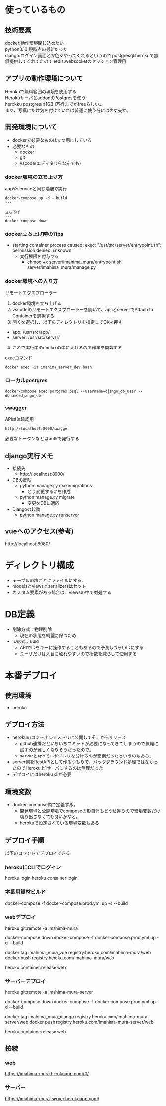 # 使っているもの
## 技術要素
docker:動作環境閉じ込めたい  
python3.10:現時点の最新だった  
django:ログイン画面とか色々やってくれるというので
postgresql:herokuで無償提供してくれてたので
redis:websocketのセッション管理用

## アプリの動作環境について 
Herokuで無料範囲の環境を使用する  
HerokuサーバとaddonのPostgresを使う  
herokku postgresは1GB 1万行までがfreeらしい。。  
まあ、写真にだけ気を付けていれば普通に使う分には大丈夫か。  

## 開発環境について
- dockerで必要なものは立つ用にしている  
- 必要なもの
  - docker
  - git
  - vscode(エディタならなんでも)

### docker環境の立ち上げ方
appやserviceと同じ階層で実行
```
docker-compose up -d --build
‐‐‐

立ち下げ
---
docker-compose down
```

### docker立ち上げ時のTips
- starting container process caused: exec: "/usr/src/server/entrypoint.sh": permission denied: unknown
  - 実行権限を付与する
    - chmod +x server/imahima_mura/entrypoint.sh server/imahima_mura/manage.py

### docker環境への入り方
リモートエクスプローラー
1. docker環境を立ち上げる
2. vscodeのリモートエクスプローラーを開いて、appとserverでAttach to Containerを選択する
3. 開くを選択し、以下のディレクトリを指定してOKを押す
  - app: /usr/src/app/
  - server: /usr/src/server/
4. これで実行中のdockerの中に入れるので作業を開始する

execコマンド
```
docker exec -it imahima_server_dev bash
```

### ローカルpostgres
```
docker-compose exec postgres psql --username=django_db_user --dbname=django_db
```

### swagger
API単体確認用
```
http://localhost:8000/swagger  
```
必要なトークンなどはauthで発行する

## django実行メモ
- 接続先
  - http://localhost:8000/
- DBの反映
  - python manage.py makemigrations
    - どう変更するかを作成
  - python manage.py migrate
    - 変更をDBに適応
- Djangoの起動
  - python manage.py runserver

## vueへのアクセス(参考)
http://localhost:8080/


# ディレクトリ構成
- テーブルの塊ごとにファイルにする。
- modelsとviewsとserializersはセット
- カスタム要素がある場合は、viewsの中で対処する

# DB定義
- 削除方式：物理削除
  - 現在の状態を綺麗に保つため
- ID形式：uuid
  - APIでIDをキーに操作することもあるので予測しづらいIDにする
  - ユーザだけは人目に触れやすいので桁数を減らして使用する

# 本番デプロイ
## 使用環境
- heroku
## デプロイ方法
- herokuのコンテナレジストリに公開してそこからリリース
  - github連携だといちいちコミットが必要になってきてしまうので気軽に試すのが難しくなりそうだったので。
  - serverとappでレポジトリを分けるのが面倒だったというのもある。
- server側をRestAPIとして作るつもりで、バックグラウンド処理ではなかったのでHeroku上1サーバにするのは無理だった
- デプロイにはheroku cliが必要
## 環境変数
- docker-compose内で定義する。
  - 開発環境と公開環境でcomposeの形自体もどうせ違うので環境変数だけ切り出さなくても良いかなと。
  - herokuで設定されている環境変数もある

## デプロイ手順
以下のコマンドでデプロイできる
### herokuにCLIでログイン
heroku login
heroku container:login

### 本番用資材ビルド
docker-compose -f docker-compose.prod.yml up -d --build

### webデプロイ
<!-- gitログイン -->
heroku git:remote -a imahima-mura

<!-- 再ビルド -->
docker-compose down
docker-compose -f docker-compose.prod.yml up -d --build

<!-- タグ付け&プッシュ&リリース -->
docker tag imahima_mura_vue registry.heroku.com/imahima-mura/web
docker push registry.heroku.com/imahima-mura/web

heroku container:release web

### サーバーデプロイ
<!-- gitログイン -->
heroku git:remote -a imahima-mura-server

<!-- 再ビルド -->
docker-compose down
docker-compose -f docker-compose.prod.yml up -d --build

<!-- タグ付け&プッシュ&リリース -->
docker tag imahima_mura_django registry.heroku.com/imahima-mura-server/web
docker push registry.heroku.com/imahima-mura-server/web

heroku container:release web

## 接続
### web
https://imahima-mura.herokuapp.com/#/
### サーバー
https://imahima-mura-server.herokuapp.com/